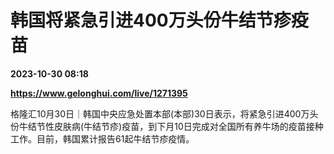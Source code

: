 # 韩国将紧急引进400万头份牛结节疹疫苗

**2023-10-30 08:18**

**https://www.gelonghui.com/live/1271395**

格隆汇10月30日｜韩国中央应急处置本部(本部)30日表示，将紧急引进400万头份牛结节性皮肤病(牛结节疹)疫苗，到下月10日完成对全国所有养牛场的疫苗接种工作。目前，韩国累计报告61起牛结节疹疫情。